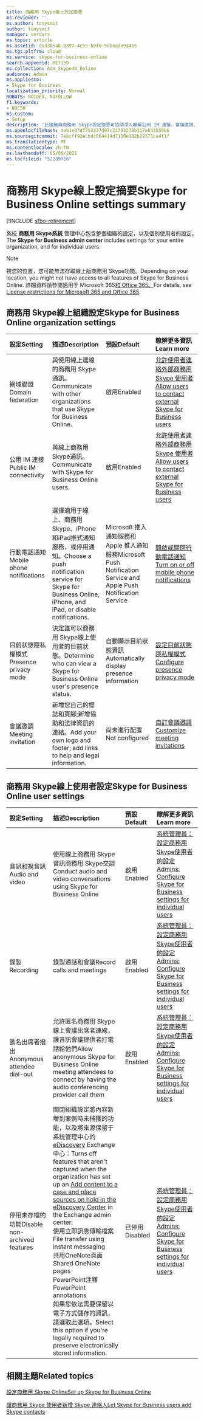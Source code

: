 ```yaml
---
title: 商務用 Skype線上設定摘要
ms.reviewer: ''
ms.author: tonysmit
author: tonysmit
manager: serdars
ms.topic: article
ms.assetid: da3386ab-0397-4c55-b9f0-9dbeade93455
ms.tgt.pltfrm: cloud
ms.service: skype-for-business-online
search.appverid: MET150
ms.collection: Adm_Skype4B_Online
audience: Admin
ms.appliesto:
- Skype for Business
localization_priority: Normal
ROBOTS: NOIDEX, NOFOLLOW
f1.keywords:
- NOCSH
ms.custom:
- Setup
description: '此組織與商務用 Skype設定摘要可協助深入瞭解公用 IM 連接、會議邀請、錄製通話和會議等。  '
ms.openlocfilehash: deb1ed7df753377d97c23793278b317a633559b6
ms.sourcegitcommit: 7ebcff93ecbdc064414d7110e182b29371ca4f1f
ms.translationtype: MT
ms.contentlocale: zh-TW
ms.lasthandoff: 05/06/2021
ms.locfileid: "52239716"
---
```

# <a name="skype-for-business-online-settings-summary"></a><span data-ttu-id="619e3-103">商務用 Skype線上設定摘要</span><span class="sxs-lookup"><span data-stu-id="619e3-103">Skype for Business Online settings summary</span></span>

[!INCLUDE [sfbo-retirement](../../Hub/includes/sfbo-retirement.md)]

<span data-ttu-id="619e3-104">系統 **商務用 Skype系統** 管理中心包含整個組織的設定，以及個別使用者的設定。</span><span class="sxs-lookup"><span data-stu-id="619e3-104">The **Skype for Business admin center** includes settings for your entire organization, and for individual users.</span></span> 
  
> [!NOTE]
>  <span data-ttu-id="619e3-105">視您的位置，您可能無法存取線上版商務用 Skype功能。</span><span class="sxs-lookup"><span data-stu-id="619e3-105">Depending on your location, you might not have access to all features of Skype for Business Online.</span></span> <span data-ttu-id="619e3-106">詳細資料請參閱適用于 Microsoft 365[和 Office 365。](/microsoft-365/commerce/)</span><span class="sxs-lookup"><span data-stu-id="619e3-106">For details, see [License restrictions for Microsoft 365 and Office 365](/microsoft-365/commerce/).</span></span> 
  
## <a name="skype-for-business-online-organization-settings"></a><span data-ttu-id="619e3-107">商務用 Skype線上組織設定</span><span class="sxs-lookup"><span data-stu-id="619e3-107">Skype for Business Online organization settings</span></span>
<span data-ttu-id="619e3-108"><a name="__top"> </a></span><span class="sxs-lookup"><span data-stu-id="619e3-108"><a name="__top"> </a></span></span>

|<span data-ttu-id="619e3-109">**設定**</span><span class="sxs-lookup"><span data-stu-id="619e3-109">**Setting**</span></span>|<span data-ttu-id="619e3-110">**描述**</span><span class="sxs-lookup"><span data-stu-id="619e3-110">**Description**</span></span>|<span data-ttu-id="619e3-111">**預設**</span><span class="sxs-lookup"><span data-stu-id="619e3-111">**Default**</span></span>|<span data-ttu-id="619e3-112">**瞭解更多資訊**</span><span class="sxs-lookup"><span data-stu-id="619e3-112">**Learn more**</span></span>|
|:-----|:-----|:-----|:-----|
|<span data-ttu-id="619e3-113">網域聯盟</span><span class="sxs-lookup"><span data-stu-id="619e3-113">Domain federation</span></span>  <br/> |<span data-ttu-id="619e3-114">與使用線上連線的商務用 Skype通訊。</span><span class="sxs-lookup"><span data-stu-id="619e3-114">Communicate with other organizations that use Skype for Business Online.</span></span>  <br/> |<span data-ttu-id="619e3-115">啟用</span><span class="sxs-lookup"><span data-stu-id="619e3-115">Enabled</span></span>  <br/> |[<span data-ttu-id="619e3-116">允許使用者連絡外部商務用 Skype 使用者</span><span class="sxs-lookup"><span data-stu-id="619e3-116">Allow users to contact external Skype for Business users</span></span>](allow-users-to-contact-external-skype-for-business-users.md) <br/> |
|<span data-ttu-id="619e3-117">公用 IM 連接</span><span class="sxs-lookup"><span data-stu-id="619e3-117">Public IM connectivity</span></span>  <br/> |<span data-ttu-id="619e3-118">與線上商務用 Skype通訊。</span><span class="sxs-lookup"><span data-stu-id="619e3-118">Communicate with Skype for Business Online users.</span></span>  <br/> |<span data-ttu-id="619e3-119">啟用</span><span class="sxs-lookup"><span data-stu-id="619e3-119">Enabled</span></span>  <br/> |[<span data-ttu-id="619e3-120">允許使用者連絡外部商務用 Skype 使用者</span><span class="sxs-lookup"><span data-stu-id="619e3-120">Allow users to contact external Skype for Business users</span></span>](allow-users-to-contact-external-skype-for-business-users.md) <br/> |
|<span data-ttu-id="619e3-121">行動電話通知</span><span class="sxs-lookup"><span data-stu-id="619e3-121">Mobile phone notifications</span></span>  <br/> |<span data-ttu-id="619e3-122">選擇適用于線上、商務用 Skype、iPhone和iPad推式通知服務，或停用通知。</span><span class="sxs-lookup"><span data-stu-id="619e3-122">Choose a push notification service for Skype for Business Online, iPhone, and iPad, or disable notifications.</span></span>  <br/> |<span data-ttu-id="619e3-123">Microsoft 推入通知服務和 Apple 推入通知服務</span><span class="sxs-lookup"><span data-stu-id="619e3-123">Microsoft Push Notification Service and Apple Push Notification Service</span></span>  <br/> |[<span data-ttu-id="619e3-124">開啟或關閉行動電話通知</span><span class="sxs-lookup"><span data-stu-id="619e3-124">Turn on or off mobile phone notifications</span></span>](turn-on-or-off-mobile-phone-notifications.md) <br/> |
|<span data-ttu-id="619e3-125">目前狀態隱私權模式</span><span class="sxs-lookup"><span data-stu-id="619e3-125">Presence privacy mode</span></span>  <br/> |<span data-ttu-id="619e3-126">決定誰可以商務用 Skype線上使用者的目前狀態。</span><span class="sxs-lookup"><span data-stu-id="619e3-126">Determine who can view a Skype for Business Online user's presence status.</span></span>  <br/> |<span data-ttu-id="619e3-127">自動顯示目前狀態資訊</span><span class="sxs-lookup"><span data-stu-id="619e3-127">Automatically display presence information</span></span>  <br/> |[<span data-ttu-id="619e3-128">設定目前狀態隱私權模式</span><span class="sxs-lookup"><span data-stu-id="619e3-128">Configure presence privacy mode</span></span>](configure-presence-privacy-mode.md) <br/> |
|<span data-ttu-id="619e3-129">會議邀請</span><span class="sxs-lookup"><span data-stu-id="619e3-129">Meeting invitation</span></span>  <br/> |<span data-ttu-id="619e3-130">新增您自己的標誌和頁腳;新增協助和法律資訊的連結。</span><span class="sxs-lookup"><span data-stu-id="619e3-130">Add your own logo and footer; add links to help and legal information.</span></span>  <br/> |<span data-ttu-id="619e3-131">尚未進行配置</span><span class="sxs-lookup"><span data-stu-id="619e3-131">Not configured</span></span>  <br/> |[<span data-ttu-id="619e3-132">自訂會議邀請</span><span class="sxs-lookup"><span data-stu-id="619e3-132">Customize meeting invitations</span></span>](customize-meeting-invitations.md) <br/> |
   
## <a name="skype-for-business-online-user-settings"></a><span data-ttu-id="619e3-133">商務用 Skype線上使用者設定</span><span class="sxs-lookup"><span data-stu-id="619e3-133">Skype for Business Online user settings</span></span>
<span data-ttu-id="619e3-134"><a name="__toc314837470"> </a></span><span class="sxs-lookup"><span data-stu-id="619e3-134"><a name="__toc314837470"> </a></span></span>

|<span data-ttu-id="619e3-135">**設定**</span><span class="sxs-lookup"><span data-stu-id="619e3-135">**Setting**</span></span>|<span data-ttu-id="619e3-136">**描述**</span><span class="sxs-lookup"><span data-stu-id="619e3-136">**Description**</span></span>|<span data-ttu-id="619e3-137">**預設**</span><span class="sxs-lookup"><span data-stu-id="619e3-137">**Default**</span></span>|<span data-ttu-id="619e3-138">**瞭解更多資訊**</span><span class="sxs-lookup"><span data-stu-id="619e3-138">**Learn more**</span></span>|
|:-----|:-----|:-----|:-----|
|<span data-ttu-id="619e3-139">音訊和視音訊</span><span class="sxs-lookup"><span data-stu-id="619e3-139">Audio and video</span></span>  <br/> |<span data-ttu-id="619e3-140">使用線上商務用 Skype音訊商務用 Skype交談</span><span class="sxs-lookup"><span data-stu-id="619e3-140">Conduct audio and video conversations using Skype for Business Online</span></span>  <br/> |<span data-ttu-id="619e3-141">啟用</span><span class="sxs-lookup"><span data-stu-id="619e3-141">Enabled</span></span>  <br/> |[<span data-ttu-id="619e3-142">系統管理員：設定商務用 Skype使用者的設定</span><span class="sxs-lookup"><span data-stu-id="619e3-142">Admins: Configure Skype for Business settings for individual users</span></span>](configure-skype-for-business-settings-for-individual-users.md) <br/> |
|<span data-ttu-id="619e3-143">錄製</span><span class="sxs-lookup"><span data-stu-id="619e3-143">Recording</span></span>  <br/> |<span data-ttu-id="619e3-144">錄製通話和會議</span><span class="sxs-lookup"><span data-stu-id="619e3-144">Record calls and meetings</span></span>  <br/> |<span data-ttu-id="619e3-145">啟用</span><span class="sxs-lookup"><span data-stu-id="619e3-145">Enabled</span></span>  <br/> |[<span data-ttu-id="619e3-146">系統管理員：設定商務用 Skype使用者的設定</span><span class="sxs-lookup"><span data-stu-id="619e3-146">Admins: Configure Skype for Business settings for individual users</span></span>](configure-skype-for-business-settings-for-individual-users.md) <br/> |
|<span data-ttu-id="619e3-147">匿名出席者撥出</span><span class="sxs-lookup"><span data-stu-id="619e3-147">Anonymous attendee dial-out</span></span>  <br/> |<span data-ttu-id="619e3-148">允許匿名商務用 Skype線上會議出席者連線，讓音訊會議提供者打電話給他們</span><span class="sxs-lookup"><span data-stu-id="619e3-148">Allow anonymous Skype for Business Online meeting attendees to connect by having the audio conferencing provider call them</span></span>  <br/> |<span data-ttu-id="619e3-149">啟用</span><span class="sxs-lookup"><span data-stu-id="619e3-149">Enabled</span></span>  <br/> |[<span data-ttu-id="619e3-150">系統管理員：設定商務用 Skype使用者的設定</span><span class="sxs-lookup"><span data-stu-id="619e3-150">Admins: Configure Skype for Business settings for individual users</span></span>](configure-skype-for-business-settings-for-individual-users.md) <br/> |
|<span data-ttu-id="619e3-151">停用未存檔的功能</span><span class="sxs-lookup"><span data-stu-id="619e3-151">Disable non-archived features</span></span>  <br/> | <span data-ttu-id="619e3-152">關閉組織設定將內容新增到案例時未捕獲的功能，以及將來源保留于系統管理中心的[eDiscovery](/SharePoint/governance/add-content-to-a-case-and-place-sources-on-hold-in-the-ediscovery-center) Exchange中心：</span><span class="sxs-lookup"><span data-stu-id="619e3-152">Turns off features that aren't captured when the organization has set up an [Add content to a case and place sources on hold in the eDiscovery Center](/SharePoint/governance/add-content-to-a-case-and-place-sources-on-hold-in-the-ediscovery-center) in the Exchange admin center:</span></span> <br/>  <span data-ttu-id="619e3-153">使用立即訊息傳輸檔案</span><span class="sxs-lookup"><span data-stu-id="619e3-153">File transfer using instant messaging</span></span> <br/>  <span data-ttu-id="619e3-154">共用OneNote頁面</span><span class="sxs-lookup"><span data-stu-id="619e3-154">Shared OneNote pages</span></span> <br/>  <span data-ttu-id="619e3-155">PowerPoint注釋</span><span class="sxs-lookup"><span data-stu-id="619e3-155">PowerPoint annotations</span></span> <br/>  <span data-ttu-id="619e3-156">如果您依法需要保留以電子方式儲存的資訊，請選取此選項。</span><span class="sxs-lookup"><span data-stu-id="619e3-156">Select this option if you're legally required to preserve electronically stored information.</span></span> <br/> |<span data-ttu-id="619e3-157">已停用</span><span class="sxs-lookup"><span data-stu-id="619e3-157">Disabled</span></span>  <br/> |[<span data-ttu-id="619e3-158">系統管理員：設定商務用 Skype使用者的設定</span><span class="sxs-lookup"><span data-stu-id="619e3-158">Admins: Configure Skype for Business settings for individual users</span></span>](configure-skype-for-business-settings-for-individual-users.md) <br/> |
   
## <a name="related-topics"></a><span data-ttu-id="619e3-159">相關主題</span><span class="sxs-lookup"><span data-stu-id="619e3-159">Related topics</span></span>
[<span data-ttu-id="619e3-160">設定商務用 Skype Online</span><span class="sxs-lookup"><span data-stu-id="619e3-160">Set up Skype for Business Online</span></span>](set-up-skype-for-business-online.md)

[<span data-ttu-id="619e3-161">讓商務用 Skype 使用者新增 Skype 連絡人</span><span class="sxs-lookup"><span data-stu-id="619e3-161">Let Skype for Business users add Skype contacts</span></span>](let-skype-for-business-users-add-skype-contacts.md)

  
